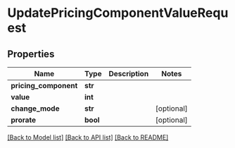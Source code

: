 # UpdatePricingComponentValueRequest

## Properties
Name | Type | Description | Notes
------------ | ------------- | ------------- | -------------
**pricing_component** | **str** |  | 
**value** | **int** |  | 
**change_mode** | **str** |  | [optional] 
**prorate** | **bool** |  | [optional] 

[[Back to Model list]](../README.md#documentation-for-models) [[Back to API list]](../README.md#documentation-for-api-endpoints) [[Back to README]](../README.md)


